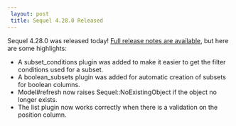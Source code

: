 ```yaml
---
 layout: post
 title: Sequel 4.28.0 Released
---
```


Sequel 4.28.0 was released today!  <a href="/rdoc/files/doc/release_notes/4_28_0_txt.html">Full release notes are available</a>, but here are some highlights:

* A subset_conditions plugin was added to make it easier to get the filter conditions used for a subset.
* A boolean_subsets plugin was added for automatic creation of subsets for boolean columns.
* Model#refresh now raises Sequel::NoExistingObject if the object no longer exists.
* The list plugin now works correctly when there is a validation on the position column.
